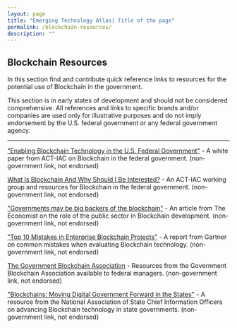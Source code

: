 ```yaml
---
layout: page
title: "Emerging Technology Atlas| Title of the page"
permalink: /blockchain-resources/
description: ""
---
```


## Blockchain Resources

In this section find and contribute quick reference links to resources for the potential use of Blockchain in the government. 

This section is in early states of development and should not be considered comprehensive. All references and links to specific brands and/or companies are used only for illustrative purposes and do not imply endorsement by the U.S. federal government or any federal government agency.



***

<a href="https://www.actiac.org/act-iac-white-paper-enabling-blockchain-innovation-us-federal-government">"Enabling Blockchain Technology in the U.S. Federal Government"</a> - A white paper from ACT-IAC on Blockchain in the federal government. (non-government link, not endorsed)

<a href="https://www.actiac.org/groups/blockchain-0">What Is Blockchain And Why Should I Be Interested?</a> - An ACT-IAC working group and resources for Blockchain in the federal government. (non-government link, not endorsed)

<a href="https://www.economist.com/news/business/21722869-anti-establishment-technology-faces-ironic-turn-fortune-governments-may-be-big-backers">"Governments may be big backers of the blockchain"</a> - An article from The Economist on the role of the public sector in Blockchain development. (non-government link, not endorsed)


<a href="https://www.gartner.com/smarterwithgartner/top-10-mistakes-in-enterprise-blockchain-projects/">"Top 10 Mistakes in Enterprise Blockchain Projects"</a> - A report from Gartner on common mistakes when evaluating Blockchain technology. (non-government link, not endorsed)

<a href="https://governmentblockchain.org">The Government Blockchain Association</a> - Resources from the Government Blockchain Association available to federal managers. (non-government link, not endorsed)

<a href="https://www.nascio.org/Portals/0/Publications/Documents/2017/NASCIO%20Blockchains%20in%20State%20Government.pdf?ver=2017-05-16-090507-033">"Blockchains: Moving Digital Government Forward in the States"</a> - A resource from the National Association of State Chief Information Officers on advancing Blockchain technology in state governments. (non-government link, not endorsed)




